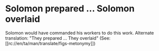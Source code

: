 # Solomon prepared ... Solomon overlaid

Solomon would have commanded his workers to do this work. Alternate translation: "They prepared ... They overlaid" (See: [[rc://en/ta/man/translate/figs-metonymy]])

